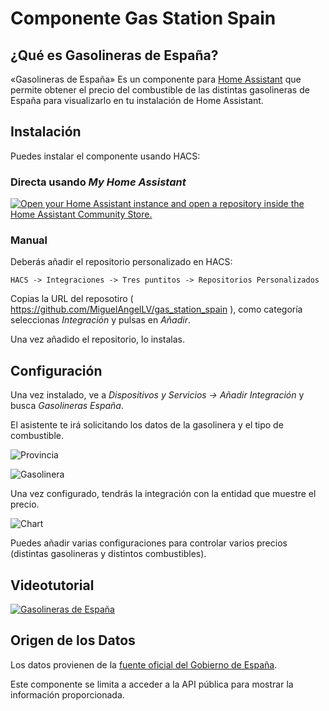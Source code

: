# Componente Gas Station Spain

## ¿Qué es Gasolineras de España?

«Gasolineras de España» Es un componente para [Home Assistant](https://home-assistant.io/) que permite obtener el precio del combustible de las distintas
gasolineras de España para visualizarlo en tu instalación de Home Assistant.

## Instalación

Puedes instalar el componente usando HACS:

### Directa usando _My Home Assistant_

[![Open your Home Assistant instance and open a repository inside the Home Assistant Community Store.](https://my.home-assistant.io/badges/hacs_repository.svg)](https://my.home-assistant.io/redirect/hacs_repository/?owner=miguelangellv&repository=ha-gas-station-spain&category=integration)

### Manual

Deberás añadir el repositorio personalizado en HACS:

```
HACS -> Integraciones -> Tres puntitos -> Repositorios Personalizados
```

Copias la URL del reposotiro ( https://github.com/MiguelAngelLV/gas_station_spain ), como categoría seleccionas _Integración_ y pulsas en _Añadir_.

Una vez añadido el repositorio, lo instalas.

## Configuración

Una vez instalado, ve a _Dispositivos y Servicios -> Añadir Integración_ y busca _Gasolineras España_.

El asistente te irá solicitando los datos de la gasolinera y el tipo de combustible.

![Provincia](images/wizard1.png)

![Gasolinera](images/wizard2.png)

Una vez configurado, tendrás la integración con la entidad que muestre el precio.

![Chart](images/chart.png)

Puedes añadir varias configuraciones para controlar varios precios (distintas gasolineras y distintos combustibles).

## Videotutorial

[![Gasolineras de España](http://img.youtube.com/vi/wu5H5-QZyyA/0.jpg)](http://www.youtube.com/watch?v=wu5H5-QZyyA)

## Origen de los Datos

Los datos provienen de la [fuente oficial del Gobierno de España](https://geoportalgasolineras.es/index2.jsp).

Este componente se limita a acceder a la API pública para mostrar la información proporcionada.
